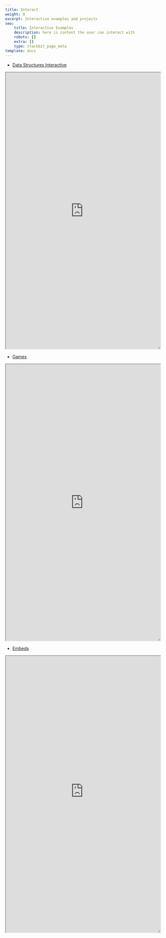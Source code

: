 ```yaml
---
title: Interact
weight: 0
excerpt: Interactive examples and projects
seo:
    title: Interactive Examples
    description: here is content the user can interact with
    robots: []
    extra: []
    type: stackbit_page_meta
template: docs
---
```


- [Data Structures Interactive](https://ds-algo-official.netlify.app/)

<iframe sandbox="allow-scripts" style="resize:both; overflow:scroll;"    src="https://ds-algo-official.netlify.app/" height="900px" width="100%">
</iframe>

- [Games](https://bgoonz-games.netlify.app/)

<iframe sandbox="allow-scripts" style="resize:both; overflow:scroll;"    src="https://bgoonz-games.netlify.app/" height="900px" width="100%">
</iframe>

- [Embeds](https://webdevhub42.notion.site/Embeds-a3b7edb038b246a0adbfed9de9c2a9ac)

<iframe sandbox="allow-scripts" style="resize:both; overflow:scroll;"    src="https://random-static-html-deploys.netlify.app/embeds_notion" height="900px" width="100%">
</iframe>

